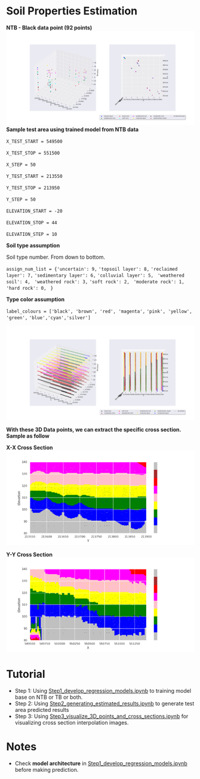 # Soil Properties Estimation
**NTB - Black data point (92 points)**
![image](figures/ntb.png)
**Sample test area using trained model from NTB data**

`X_TEST_START = 549500`

`X_TEST_STOP = 551500`

`X_STEP = 50`

`Y_TEST_START = 213550`

`Y_TEST_STOP = 213950`

`Y_STEP = 50`

`ELEVATION_START = -20`

`ELEVATION_STOP = 44`

`ELEVATION_STEP = 10`

**Soil type assumption**

Soil type number. From down to bottom.

`assign_num_list = {'uncertain': 9,`
                    `'topsoil layer': 8,`
                    `'reclaimed layer': 7,`
                    `'sedimentary layer': 6,`
                    `'colluvial layer': 5,`
                   ` 'weathered soil': 4,`
                   ` 'weathered rock': 3,`
                    `'soft rock': 2,`
                   ` 'moderate rock': 1,`
                    ` 'hard rock': 0,`
                 ` }`
                 
 **Type color assumption**
 
`label_colours = ['black', 'brown', 'red', 'magenta',`
                `'pink', 'yellow', 'green',`
                `'blue','cyan','silver']`


![image](figures/estimated.png)

**With these 3D Data points, we can extract the specific cross section. Sample as follow**

**X-X Cross Section**
![image](figures/cross_section_X.png)

**Y-Y Cross Section**
![image](figures/cross_section_Y.png)


# Tutorial
- Step 1: Using [Step1_develop_regression_models.ipynb](Step1_develop_regression_models.ipynb) to training model base on NTB or TB or both.
- Step 2: Using [Step2_generating_estimated_results.ipynb](Step2_generating_estimated_results.ipynb) to generate test area predicted results
- Step 3: Using [Step3_visualize_3D_points_and_cross_sections.ipynb](Step3_visualize_3D_points_and_cross_sections.ipynb) for visualizing cross section interpolation images.

# Notes
- Check **model architecture** in [Step1_develop_regression_models.ipynb](Step1_develop_regression_models.ipynb) before making prediction.
